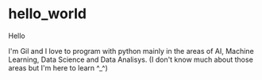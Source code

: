 # hello_world

Hello

I'm Gil and I love to program with python mainly in the areas of AI, Machine Learning, Data Science and Data Analisys. (I don't know much about those areas but I'm here to learn ^_^)
